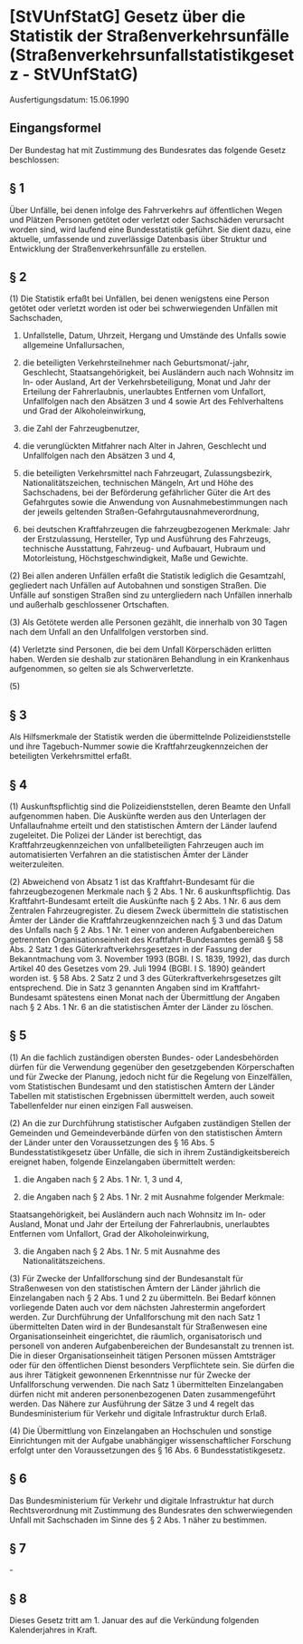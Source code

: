 # [StVUnfStatG] Gesetz über die Statistik der Straßenverkehrsunfälle  (Straßenverkehrsunfallstatistikgesetz - StVUnfStatG)

Ausfertigungsdatum: 15.06.1990

 

## Eingangsformel

Der Bundestag hat mit Zustimmung des Bundesrates das folgende Gesetz beschlossen:


## § 1

Über Unfälle, bei denen infolge des Fahrverkehrs auf öffentlichen Wegen und Plätzen Personen getötet oder verletzt oder Sachschäden verursacht worden sind, wird laufend eine Bundesstatistik geführt. Sie dient dazu, eine aktuelle, umfassende und zuverlässige Datenbasis über Struktur und Entwicklung der Straßenverkehrsunfälle zu erstellen.


## § 2

(1) Die Statistik erfaßt bei Unfällen, bei denen wenigstens eine Person getötet oder verletzt worden ist oder bei schwerwiegenden Unfällen mit Sachschaden,

1. Unfallstelle, Datum, Uhrzeit, Hergang und Umstände des Unfalls sowie allgemeine Unfallursachen,

2. die beteiligten Verkehrsteilnehmer nach Geburtsmonat/-jahr, Geschlecht, Staatsangehörigkeit, bei Ausländern auch nach Wohnsitz im In- oder Ausland, Art der Verkehrsbeteiligung, Monat und Jahr der Erteilung der Fahrerlaubnis, unerlaubtes Entfernen vom Unfallort, Unfallfolgen nach den Absätzen 3 und 4 sowie Art des Fehlverhaltens und Grad der Alkoholeinwirkung,

3. die Zahl der Fahrzeugbenutzer,

4. die verunglückten Mitfahrer nach Alter in Jahren, Geschlecht und Unfallfolgen nach den Absätzen 3 und 4,

5. die beteiligten Verkehrsmittel nach Fahrzeugart, Zulassungsbezirk, Nationalitätszeichen, technischen Mängeln, Art und Höhe des Sachschadens, bei der Beförderung gefährlicher Güter die Art des Gefahrgutes sowie die Anwendung von Ausnahmebestimmungen nach der jeweils geltenden Straßen-Gefahrgutausnahmeverordnung,

6. bei deutschen Kraftfahrzeugen die fahrzeugbezogenen Merkmale: Jahr der Erstzulassung, Hersteller, Typ und Ausführung des Fahrzeugs, technische Ausstattung, Fahrzeug- und Aufbauart, Hubraum und Motorleistung, Höchstgeschwindigkeit, Maße und Gewichte.

(2) Bei allen anderen Unfällen erfaßt die Statistik lediglich die Gesamtzahl, gegliedert nach Unfällen auf Autobahnen und sonstigen Straßen. Die Unfälle auf sonstigen Straßen sind zu untergliedern nach Unfällen innerhalb und außerhalb geschlossener Ortschaften.

(3) Als Getötete werden alle Personen gezählt, die innerhalb von 30 Tagen nach dem Unfall an den Unfallfolgen verstorben sind.

(4) Verletzte sind Personen, die bei dem Unfall Körperschäden erlitten haben. Werden sie deshalb zur stationären Behandlung in ein Krankenhaus aufgenommen, so gelten sie als Schwerverletzte.

(5)


## § 3

Als Hilfsmerkmale der Statistik werden die übermittelnde Polizeidienststelle und ihre Tagebuch-Nummer sowie die Kraftfahrzeugkennzeichen der beteiligten Verkehrsmittel erfaßt.


## § 4

(1) Auskunftspflichtig sind die Polizeidienststellen, deren Beamte den Unfall aufgenommen haben. Die Auskünfte werden aus den Unterlagen der Unfallaufnahme erteilt und den statistischen Ämtern der Länder laufend zugeleitet. Die Polizei der Länder ist berechtigt, das Kraftfahrzeugkennzeichen von unfallbeteiligten Fahrzeugen auch im automatisierten Verfahren an die statistischen Ämter der Länder weiterzuleiten.

(2) Abweichend von Absatz 1 ist das Kraftfahrt-Bundesamt für die fahrzeugbezogenen Merkmale nach § 2 Abs. 1 Nr. 6 auskunftspflichtig. Das Kraftfahrt-Bundesamt erteilt die Auskünfte nach § 2 Abs. 1 Nr. 6 aus dem Zentralen Fahrzeugregister. Zu diesem Zweck übermitteln die statistischen Ämter der Länder die Kraftfahrzeugkennzeichen nach § 3 und das Datum des Unfalls nach § 2 Abs. 1 Nr. 1 einer von anderen Aufgabenbereichen getrennten Organisationseinheit des Kraftfahrt-Bundesamtes gemäß § 58 Abs. 2 Satz 1 des Güterkraftverkehrsgesetzes in der Fassung der Bekanntmachung vom 3. November 1993 (BGBl. I S. 1839, 1992), das durch Artikel 40 des Gesetzes vom 29. Juli 1994 (BGBl. I S. 1890) geändert worden ist. § 58 Abs. 2 Satz 2 und 3 des Güterkraftverkehrsgesetzes gilt entsprechend. Die in Satz 3 genannten Angaben sind im Kraftfahrt-Bundesamt spätestens einen Monat nach der Übermittlung der Angaben nach § 2 Abs. 1 Nr. 6 an die statistischen Ämter der Länder zu löschen.


## § 5

(1) An die fachlich zuständigen obersten Bundes- oder Landesbehörden dürfen für die Verwendung gegenüber den gesetzgebenden Körperschaften und für Zwecke der Planung, jedoch nicht für die Regelung von Einzelfällen, vom Statistischen Bundesamt und den statistischen Ämtern der Länder Tabellen mit statistischen Ergebnissen übermittelt werden, auch soweit Tabellenfelder nur einen einzigen Fall ausweisen.

(2) An die zur Durchführung statistischer Aufgaben zuständigen Stellen der Gemeinden und Gemeindeverbände dürfen von den statistischen Ämtern der Länder unter den Voraussetzungen des § 16 Abs. 5 Bundesstatistikgesetz über Unfälle, die sich in ihrem Zuständigkeitsbereich ereignet haben, folgende Einzelangaben übermittelt werden:

1. die Angaben nach § 2 Abs. 1 Nr. 1, 3 und 4,

2. die Angaben nach § 2 Abs. 1 Nr. 2 mit Ausnahme folgender Merkmale:

Staatsangehörigkeit, bei Ausländern auch nach Wohnsitz im In- oder Ausland, Monat und Jahr der Erteilung der Fahrerlaubnis, unerlaubtes Entfernen vom Unfallort, Grad der Alkoholeinwirkung,

3. die Angaben nach § 2 Abs. 1 Nr. 5 mit Ausnahme des Nationalitätszeichens.

(3) Für Zwecke der Unfallforschung sind der Bundesanstalt für Straßenwesen von den statistischen Ämtern der Länder jährlich die Einzelangaben nach § 2 Abs. 1 und 2 zu übermitteln. Bei Bedarf können vorliegende Daten auch vor dem nächsten Jahrestermin angefordert werden. Zur Durchführung der Unfallforschung mit den nach Satz 1 übermittelten Daten wird in der Bundesanstalt für Straßenwesen eine Organisationseinheit eingerichtet, die räumlich, organisatorisch und personell von anderen Aufgabenbereichen der Bundesanstalt zu trennen ist. Die in dieser Organisationseinheit tätigen Personen müssen Amtsträger oder für den öffentlichen Dienst besonders Verpflichtete sein. Sie dürfen die aus ihrer Tätigkeit gewonnenen Erkenntnisse nur für Zwecke der Unfallforschung verwenden. Die nach Satz 1 übermittelten Einzelangaben dürfen nicht mit anderen personenbezogenen Daten zusammengeführt werden. Das Nähere zur Ausführung der Sätze 3 und 4 regelt das Bundesministerium für Verkehr und digitale Infrastruktur durch Erlaß.

(4) Die Übermittlung von Einzelangaben an Hochschulen und sonstige Einrichtungen mit der Aufgabe unabhängiger wissenschaftlicher Forschung erfolgt unter den Voraussetzungen des § 16 Abs. 6 Bundesstatistikgesetz.


## § 6

Das Bundesministerium für Verkehr und digitale Infrastruktur hat durch Rechtsverordnung mit Zustimmung des Bundesrates den schwerwiegenden Unfall mit Sachschaden im Sinne des § 2 Abs. 1 näher zu bestimmen.


## § 7

\-


## § 8

Dieses Gesetz tritt am 1. Januar des auf die Verkündung folgenden Kalenderjahres in Kraft.
